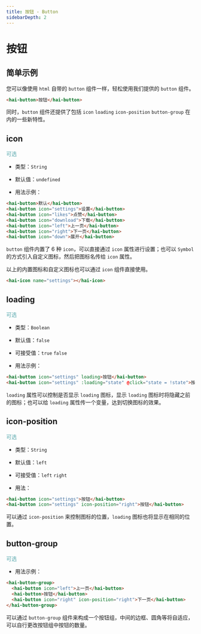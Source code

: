 ```yaml
---
title: 按钮 - Button
sidebarDepth: 2
---
```


# 按钮
 
 
 
 
## 简单示例

您可以像使用 `html` 自带的 `button` 组件一样，轻松使用我们提供的 `button` 组件。 

<ClientOnly>
<button-demo-5></button-demo-5>
</ClientOnly>

```html
<hai-button>按钮</hai-button>
```

同时，`button` 组件还提供了包括 `icon` `loading` `icon-position` `button-group` 在内的一些新特性。





## icon 
<font color=#56a7ac>可选</font>

- 类型：`String`

- 默认值：`undefined`

- 用法示例：

<ClientOnly>
<button-demo-1></button-demo-1>
</ClientOnly>

```html
<hai-button>默认</hai-button>
<hai-button icon="settings">设置</hai-button>
<hai-button icon="likes">点赞</hai-button>
<hai-button icon="download">下载</hai-button>
<hai-button icon="left">上一页</hai-button>
<hai-button icon="right">下一页</hai-button>
<hai-button icon="down">展开</hai-button>
```

`button` 组件内置了 6 种 `icon`，可以直接通过 `icon` 属性进行设置；也可以 `Symbol` 的方式引入自定义图标，然后把图标名传给 `icon` 属性。

以上的内置图标和自定义图标也可以通过 `icon` 组件直接使用。

```html
<hai-icon name="settings"></hai-icon>
```




## loading
<font color=#56a7ac>可选</font>

- 类型：`Boolean`

- 默认值：`false`

- 可接受值：`true` `false`

- 用法示例：

<ClientOnly>
<button-demo-2></button-demo-2>
</ClientOnly>

```html
<hai-button icon="settings" loading>按钮</hai-button>
<hai-button icon="settings" :loading="state" @click="state = !state">按钮</hai-button>
```

`loading` 属性可以控制是否显示 `loading` 图标，显示 `loading` 图标时将隐藏之前的图标；也可以给 `loading` 属性传一个变量，达到切换图标的效果。




## icon-position
<font color=#56a7ac>可选</font>

- 类型：`String`

- 默认值：`left`

- 可接受值：`left` `right`

- 用法：

<ClientOnly>
<button-demo-3></button-demo-3>
</ClientOnly>

```html
<hai-button icon="settings">按钮</hai-button>
<hai-button icon="settings" icon-position="right">按钮</hai-button>
```

可以通过 `icon-position` 来控制图标的位置，`loading` 图标也将显示在相同的位置。




## button-group
<font color=#56a7ac>可选</font>

- 用法示例：

<ClientOnly>
<button-demo-4></button-demo-4>
</ClientOnly>

```html
<hai-button-group>
  <hai-button icon="left">上一页</hai-button>
  <hai-button>按钮</hai-button>
  <hai-button icon="right" icon-position="right">下一页</hai-button>
</hai-button-group>
```

可以通过 `button-group` 组件来构成一个按钮组，中间的边框、圆角等将自适应，可以自行更改按钮组中按钮的数量。